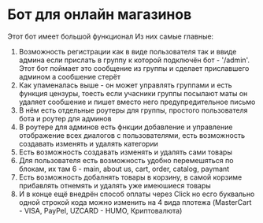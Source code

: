 # Бот для онлайн магазинов

Этот бот имеет большой функционал
Из них самые главные:
1) Возможность регистрации как в виде пользователя так и ввиде админа если прислать в группу к которой подключён бот - '/admin'. Этот бот поймает это сообщение из группы и сделает приславшего админом а сообшение стерёт
2) Как упаменалась выше - он может управлять группами и есть функция цензуры, тоесть если учасники группы посылают маты он удаляет сообшение и пишет вместо него предупредительное письмо
3) В нём есть отдельные роутеры для группы, простого пользователя бота и роутер для админов
4) В роутере для админов есть фнкции добавление и управление отображение всех диалогов с пользователями, есть возможность создавать изменять и удалять категории
5) Есть возможность создавать изменять и удалять сами товары
6) Для пользователя есть возможность удобно перемешяться по блокам, их там 6 - main, about us, cart, order, catalog, paymant
7) Есть возможность добалнять товары в корзину, в самой корзиме прибавлять отнемять и удалять уже имеюшиеся товары
8) И в конце ещё внедрён способ оплаты через Click но есго буквально одной строкой кода можно изменить на 4 вида плотежа (MasterCart - VISA, PayPel, UZCARD - HUMO, Криптовалюта) 
